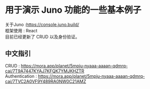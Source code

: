 # 用于演示 Juno 功能的一些基本例子

关于Juno :https://console.juno.build/ \
框架使用 : React \
目前已经更新了 CRUD 以及身份验证。


## 中文指引
CRUD : https://mora.app/planet/5mpju-nyaaa-aaaan-qdmrq-cai/7T9A7447KYAJ7KFQK7YMJKHZTR \
Authentication : https://mora.app/planet/5mpju-nyaaa-aaaan-qdmrq-cai/7TVC2A0VF9Y489RA0NW0C21AMZ
